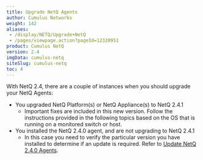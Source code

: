 ```yaml
---
title: Upgrade NetQ Agents
author: Cumulus Networks
weight: 142
aliases:
 - /display/NETQ/Upgrade+NetQ
 - /pages/viewpage.action?pageId=12320951
product: Cumulus NetQ
version: 2.4
imgData: cumulus-netq
siteSlug: cumulus-netq
toc: 4
---
```

With NetQ 2.4, there are a couple of instances when you should upgrade your NetQ Agents:

- You upgraded NetQ Platform(s) or NetQ Appliance(s) to NetQ 2.4.1
    - Important fixes are included in this new version. Follow the instructions provided in the following topics based on the OS that is running on a monitored switch or host.
- You installed the NetQ 2.4.0 agent, and are not upgrading to NetQ 2.4.1
    - In this case you need to verify the particular version you have installed to determine if an update is required. Refer to [Update NetQ 2.4.0 Agents](../Upgrade-Agents/Upgrade-NetQ-240-Agents/).
